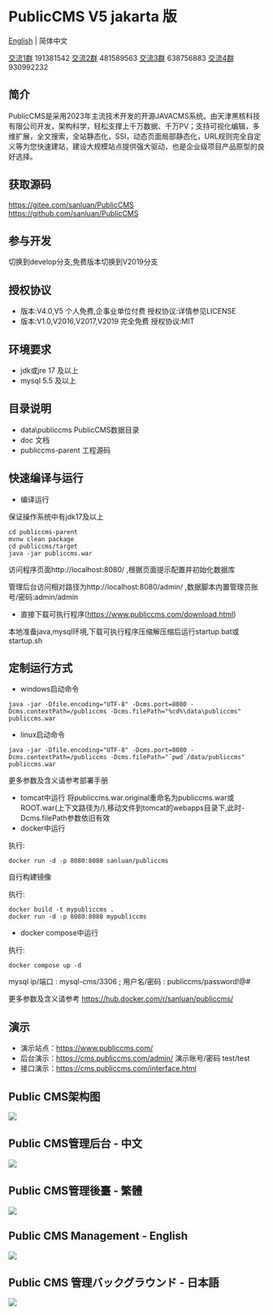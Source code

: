 # PublicCMS V5 jakarta 版

<p style="align:center">
  <a href="./README.md">English</a> | 简体中文
</p>

<a target="_blank" href="https://qm.qq.com/cgi-bin/qm/qr?k=xoxCUvv7bDCFQ8AAqaoWB1JsLz0L90qn">交流1群</a> 191381542
<a target="_blank" href="https://qm.qq.com/cgi-bin/qm/qr?k=x15JZdCp8vWlxV1mMoMTyrHzMqw3dmI1">交流2群</a> 481589563
<a target="_blank" href="https://qm.qq.com/cgi-bin/qm/qr?k=VogNtcpFOLxvjtvzUcAElZOK-KC4To_u">交流3群</a> 638756883
<a target="_blank" href="https://qm.qq.com/cgi-bin/qm/qr?k=lsFbfVpj3yqWuY92GYkOG1esbyPNS7O3">交流4群</a> 930992232

## 简介

PublicCMS是采用2023年主流技术开发的开源JAVACMS系统。由天津黑核科技有限公司开发，架构科学，轻松支撑上千万数据、千万PV；支持可视化编辑，多维扩展，全文搜索，全站静态化，SSI，动态页面局部静态化，URL规则完全自定义等为您快速建站，建设大规模站点提供强大驱动，也是企业级项目产品原型的良好选择。

## 获取源码

https://gitee.com/sanluan/PublicCMS
https://github.com/sanluan/PublicCMS

## 参与开发

切换到develop分支,免费版本切换到V2019分支

## 授权协议

* 版本:V4.0,V5 个人免费,企事业单位付费 授权协议:详情参见LICENSE
* 版本:V1.0,V2016,V2017,V2019 完全免费 授权协议:MIT

## 环境要求

* jdk或jre 17 及以上
* mysql 5.5 及以上

## 目录说明

* data\publiccms	PublicCMS数据目录
* doc			文档
* publiccms-parent	工程源码

## 快速编译与运行

* 编译运行

保证操作系统中有jdk17及以上
```
cd publiccms-parent
mvnw clean package
cd publiccms/target
java -jar publiccms.war
```
访问程序页面http://localhost:8080/ ,根据页面提示配置并初始化数据库

管理后台访问相对路径为http://localhost:8080/admin/ ,数据脚本内置管理员账号/密码:admin/admin

* 直接下载可执行程序(https://www.publiccms.com/download.html)

本地准备java,mysql环境,下载可执行程序压缩解压缩后运行startup.bat或startup.sh

## 定制运行方式

* windows启动命令

```
java -jar -Dfile.encoding="UTF-8" -Dcms.port=8080 -Dcms.contextPath=/publiccms -Dcms.filePath="%cd%\data\publiccms" publiccms.war
```
* linux启动命令
```
java -jar -Dfile.encoding="UTF-8" -Dcms.port=8080 -Dcms.contextPath=/publiccms -Dcms.filePath="`pwd`/data/publiccms" publiccms.war
```
更多参数及含义请参考部署手册

* tomcat中运行
将publiccms.war.original重命名为publiccms.war或ROOT.war(上下文路径为/),移动文件到tomcat的webapps目录下,此时-Dcms.filePath参数依旧有效
* docker中运行

执行:
```
docker run -d -p 8080:8080 sanluan/publiccms

```
自行构建镜像

执行:
```
docker build -t mypubliccms .
docker run -d -p 8080:8080 mypubliccms

```
* docker compose中运行

执行:
```
docker compose up -d

```
mysql ip/端口 : mysql-cms/3306 ; 用户名/密码 : publiccms/password!@#

更多参数及含义请参考 https://hub.docker.com/r/sanluan/publiccms/

## 演示

* 演示站点：https://www.publiccms.com/
* 后台演示：https://cms.publiccms.com/admin/ 演示账号/密码 test/test
* 接口演示：https://cms.publiccms.com/interface.html


## Public CMS架构图

![](doc/images/structure.png)

## Public CMS管理后台 - 中文

![](doc/images/management.png)

## Public CMS管理後臺 - 繁體

![](doc/images/management_traditional_cn.png)

## Public CMS Management - English

![](doc/images/management_en.png)

## Public CMS 管理バックグラウンド - 日本語

![](doc/images/management_ja.png)